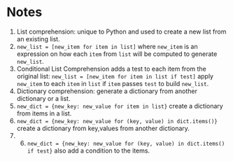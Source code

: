 # Notes
1. List comprehension: unique to Python and used to create a new list from an existing list.
2. `new_list = [new_item for item in list]` where `new_item` is an expression on how each `item` from `list` will be computed to generate `new_list`.
3. Conditional List Comprehension adds a test to each item from the original list: `new_list = [new_item for item in list if test]` apply `new_item` to each `item` in `list` if `item` passes `test` to build `new_list`.
4. Dictionary comprehension: generate a dictionary from another dictionary or a list.
5. `new_dict = {new_key: new_value for item in list}` create a dictionary from items in a list.
6. `new_dict = {new_key: new_value for (key, value) in dict.items()}` create a dictionary from key,values from another dictionary.
7. 6. `new_dict = {new_key: new_value for (key, value) in dict.items() if test}` also add a condition to the items.